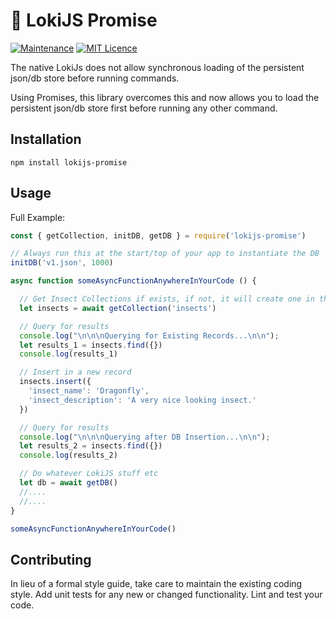 #  🔨 LokiJS Promise

[![Maintenance](https://img.shields.io/badge/Maintained%3F-yes-green.svg)](https://github.com/joshuaquek/lokijs-promise/graphs/commit-activity)
[![MIT Licence](https://badges.frapsoft.com/os/mit/mit.svg?v=103)](https://opensource.org/licenses/mit-license.php)

The native LokiJs does not allow synchronous loading of the persistent json/db store before running commands. 

Using Promises, this library overcomes this and now allows you to load the persistent json/db store first before running any other command.

## Installation

  `npm install lokijs-promise`

## Usage

Full Example:

```javascript
const { getCollection, initDB, getDB } = require('lokijs-promise')

// Always run this at the start/top of your app to instantiate the DB
initDB('v1.json', 1000)

async function someAsyncFunctionAnywhereInYourCode () {

  // Get Insect Collections if exists, if not, it will create one in the DB
  let insects = await getCollection('insects')

  // Query for results
  console.log("\n\n\nQuerying for Existing Records...\n\n");
  let results_1 = insects.find({})
  console.log(results_1)

  // Insert in a new record
  insects.insert({
    'insect_name': 'Dragonfly',
    'insect_description': 'A very nice looking insect.'
  })

  // Query for results
  console.log("\n\n\nQuerying after DB Insertion...\n\n");
  let results_2 = insects.find({})
  console.log(results_2)

  // Do whatever LokiJS stuff etc
  let db = await getDB()
  //....
  //....
}

someAsyncFunctionAnywhereInYourCode()
```


## Contributing

In lieu of a formal style guide, take care to maintain the existing coding style. Add unit tests for any new or changed functionality. Lint and test your code.